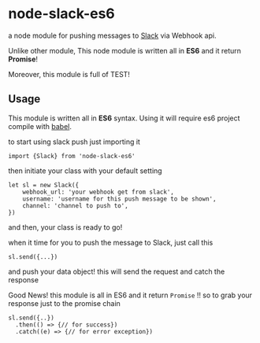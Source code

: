node-slack-es6
==============
a node module for pushing messages to [Slack](https://slack.com) via Webhook api.

Unlike other module, This node module is written all in **ES6** and it return **Promise**!

Moreover, this module is full of TEST!

Usage
----------
This module is written all in **ES6** syntax. Using it will require es6 project compile with [babel](https://babeljs.io/).

to start using slack push just importing it

    import {Slack} from 'node-slack-es6'

then initiate your class with your default setting

    let sl = new Slack({
        webhook_url: 'your webhook get from slack',
        username: 'username for this push message to be shown',
        channel: 'channel to push to',
    })

and then, your class is ready to go!

when it time for you to push the message to Slack, just call this

    sl.send({...})

and push your data object! this will send the request and catch the response

Good News! this module is all in ES6 and it return `Promise` !!
so to grab your response just to the promise chain

    sl.send({..})
      .then(() => {// for success})
      .catch((e) => {// for error exception})
